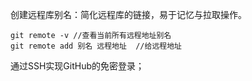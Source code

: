 创建远程库别名：简化远程库的链接，易于记忆与拉取操作。

```
git remote -v //查看当前所有远程地址别名
git remote add 别名 远程地址  //给远程地址
```





通过SSH实现GitHub的免密登录；
